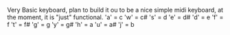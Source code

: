 Very Basic keyboard, plan to build it ou to be a nice simple midi keyboard, at the moment, it is "just" functional.
'a' = c
'w' = c#
's' = d
'e' = d#
'd' = e
'f' = f
't' = f#
'g' = g
'y' = g#
'h' = a
'u' = a#
'j' = b

